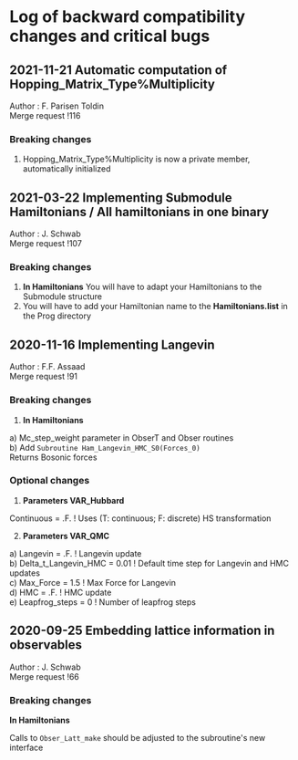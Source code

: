# Log of backward compatibility changes and critical bugs

## 2021-11-21  Automatic computation of Hopping_Matrix_Type%Multiplicity

Author : F. Parisen Toldin <br>
Merge request !116

### Breaking changes
1) Hopping_Matrix_Type%Multiplicity is now a private member, automatically initialized


## 2021-03-22  Implementing Submodule Hamiltonians / All hamiltonians in one binary

Author : J. Schwab <br>
Merge request !107

### Breaking changes
1) **In Hamiltonians** You will have to adapt your Hamiltonians to the Submodule structure
2) You will have to add your Hamiltonian name to the **Hamiltonians.list** in the Prog directory


## 2020-11-16   Implementing  Langevin 

Author : F.F. Assaad <br>
Merge request !91 

### Breaking changes
1) **In Hamiltonians** 

a) Mc\_step\_weight  parameter in ObserT and Obser routines <br>
b) Add 
`Subroutine Ham_Langevin_HMC_S0(Forces_0)`  <br>
Returns Bosonic forces

### Optional changes
1) **Parameters    VAR_Hubbard**

Continuous = .F.  ! Uses (T: continuous; F: discrete) HS transformation

2) **Parameters  VAR_QMC**

a) Langevin = .F.    ! Langevin update <br>
b) Delta\_t\_Langevin\_HMC = 0.01 ! Default time step for Langevin and HMC updates <br>
c) Max\_Force            = 1.5  ! Max Force for  Langevin <br>
d) HMC     = .F.   ! HMC update <br>
e) Leapfrog_steps = 0 !  Number of leapfrog steps



## 2020-09-25   Embedding lattice information in observables 

Author :  J. Schwab <br>
Merge request !66 

### Breaking changes
**In Hamiltonians** 

Calls to `Obser_Latt_make` should be adjusted to the subroutine's new interface
